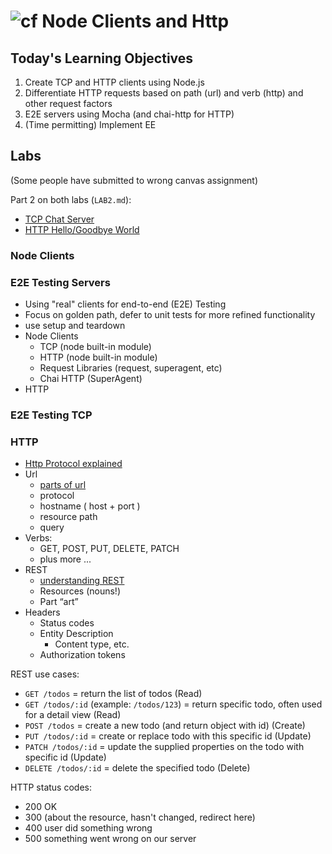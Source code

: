 ![cf](http://i.imgur.com/7v5ASc8.png) Node Clients and Http
===

## Today's Learning Objectives

1. Create TCP and HTTP clients using Node.js
2. Differentiate HTTP requests based on path (url) and verb (http) and other request factors
3. E2E servers using Mocha (and chai-http for HTTP)
4. (Time permitting) Implement EE

## Labs

(Some people have submitted to wrong canvas assignment)

Part 2 on both labs (`LAB2.md`):

* [TCP Chat Server](https://github.com/codefellows-portland-javascript-401d4/tcp-chat-server)
* [HTTP Hello/Goodbye World](https://github.com/codefellows-portland-javascript-401d4/http-hello-goodbye-world)

### Node Clients



### E2E Testing Servers

* Using "real" clients for end-to-end (E2E) Testing
* Focus on golden path, defer to unit tests for more refined functionality 
* use setup and teardown
* Node Clients
	* TCP (node built-in module)
	* HTTP (node built-in module)
	* Request Libraries (request, superagent, etc)
	* Chai HTTP (SuperAgent)
* HTTP

### E2E Testing TCP


### HTTP

* [ Http Protocol explained ](http://code.tutsplus.com/tutorials/http-the-protocol-every-web-developer-must-know-part-1--net-31177)
* Url
	* [parts of url](http://bl.ocks.org/abernier/3070589)
	* protocol
	* hostname ( host + port )
	* resource path
	* query
* Verbs: 
	* GET, POST, PUT, DELETE, PATCH
	* plus more ...
* REST
	* [understanding REST](https://spring.io/understanding/REST)
	* Resources (nouns!)
	* Part “art”
* Headers
	* Status codes
	* Entity Description
		* Content type, etc.
	* Authorization tokens

REST use cases:
* `GET /todos` = return the list of todos (Read)
* `GET /todos/:id` (example: `/todos/123`) = return specific todo,
often used for a detail view (Read)
* `POST /todos` = create a new todo (and return object with id) (Create)
* `PUT /todos/:id` = create or replace todo with this specific id (Update)
* `PATCH /todos/:id` = update the supplied properties on the todo with specific id (Update)
* `DELETE /todos/:id` = delete the specified todo (Delete)

HTTP status codes:
* 200 OK
* 300 (about the resource, hasn't changed, redirect here)
* 400 user did something wrong
* 500 something went wrong on our server